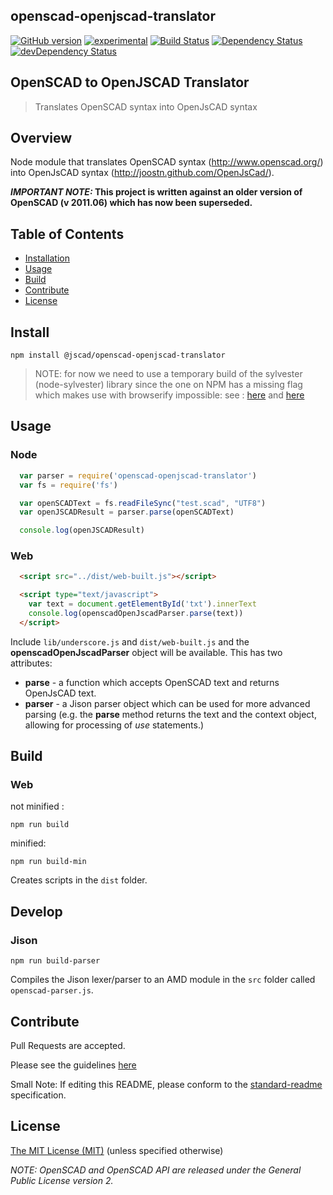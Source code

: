 ## openscad-openjscad-translator

[![GitHub version](https://badge.fury.io/gh/jscad%2Fopenscad-openjscad-translator.svg)](https://badge.fury.io/gh/jscad%2Fopenscad-openjscad-translator)
[![experimental](http://badges.github.io/stability-badges/dist/stable.svg)](http://github.com/badges/stability-badges)
[![Build Status](https://travis-ci.org/jscad/openscad-openjscad-translator.svg)](https://travis-ci.org/jscad/openscad-openjscad-translator)
[![Dependency Status](https://david-dm.org/jscad/openscad-openjscad-translator.svg)](https://david-dm.org/jscad/openscad-openjscad-translator)
[![devDependency Status](https://david-dm.org/jscad/openscad-openjscad-translator/dev-status.svg)](https://david-dm.org/jscad/openscad-openjscad-translator#info=devDependencies)

## OpenSCAD to OpenJSCAD Translator

> Translates OpenSCAD syntax into OpenJsCAD syntax

## Overview

Node module that translates OpenSCAD syntax (http://www.openscad.org/) into OpenJsCAD syntax (http://joostn.github.com/OpenJsCad/).

**_IMPORTANT NOTE:_ This project is written against an older version of OpenSCAD (v 2011.06) which has now been superseded.**

## Table of Contents

- [Installation](#install)
- [Usage](#usage)
- [Build](#build)
- [Contribute](#contribute)
- [License](#license)

## Install

```
npm install @jscad/openscad-openjscad-translator
```

>NOTE: for now we need to use a temporary build of the sylvester (node-sylvester)
library since the one on NPM has a missing flag which makes use with browserify impossible:
see : [here](https://github.com/NaturalNode/node-sylvester/issues/9) and [here](https://github.com/NaturalNode/node-sylvester/issues/4)

## Usage

### Node

```javascript
  var parser = require('openscad-openjscad-translator')
  var fs = require('fs')

  var openSCADText = fs.readFileSync("test.scad", "UTF8")
  var openJSCADResult = parser.parse(openSCADText)

  console.log(openJSCADResult)
```

### Web

```html
  <script src="../dist/web-built.js"></script>

  <script type="text/javascript">
    var text = document.getElementById('txt').innerText
    console.log(openscadOpenJscadParser.parse(text))
  </script>
```

Include ```lib/underscore.js``` and ```dist/web-built.js``` and the **openscadOpenJscadParser** object will be available.  This has two attributes:
* **parse** - a function which accepts OpenSCAD text and returns OpenJsCAD text.
* **parser** - a Jison parser object which can be used for more advanced parsing (e.g. the **parse** method returns the text and the context object, allowing for processing of *use* statements.)

## Build

### Web

not minified :
```
npm run build
```
minified:
```
npm run build-min
```
Creates scripts in the ```dist``` folder.

## Develop

### Jison

```
npm run build-parser
```
Compiles the Jison lexer/parser to an AMD module in the ```src``` folder called ```openscad-parser.js```.

## Contribute

Pull Requests are accepted.

Please see the guidelines [here](https://github.com/jscad/openscad-openjscad-translator/blob/master/CONTRIBUTING.md)

Small Note: If editing this README, please conform to the [standard-readme](https://github.com/RichardLitt/standard-readme) specification.

## License

[The MIT License (MIT)](https://github.com/jscad/csg.js/blob/master/LICENSE)
(unless specified otherwise)

_NOTE: OpenSCAD and OpenSCAD API are released under the General Public License version 2._
